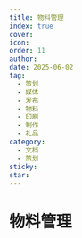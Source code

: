 ```yaml
---
title: 物料管理
index: true
cover: 
icon: 
order: 11
author: 
date: 2025-06-02
tag:
  - 策划
  - 媒体
  - 发布
  - 物料
  - 印刷
  - 制作
  - 礼品
category:
  - 文档
  - 策划
sticky: 
star: 
---
```


# 物料管理

